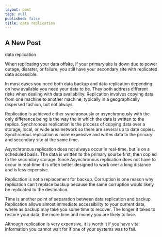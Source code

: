 ```yaml
---
layout: post
tags: null
published: false
title: data replication
---
```


## A New Post
data replication

When replicating your data offsite, if your primary site is down due to power outage, disaster, or failure, you still have your secondary site with replicated data accessible.

In most cases you need both data backup and data replication depending on how available you need your data to be.  They both address different risks when dealing with data availability.  Replication involves copying data from one machine to another machine, typically in a geographically dispersed fashion, but not always.  

Replication is achieved either synchronously or asynchronously with the only difference being is the way the in which the data is written to the replica.  Synchronous replication is the process of copying data over a storage, local, or wide area network so there are several up to date copies.  Synchronous replication is more expensive and writes data to the primary and secondary site at the same time.  

Asynchronous replication does not always occur in real-time, but is on a scheduled basis.  The data is written to the primary source first, then copied to the secondary storage.  Since Asynchronous replication does not have to occur in real-time it is often better designed to work over a long distance and is less expensive.

Replication is not a replacement for backup.  Corruption is one reason why replication can’t replace backup because the same corruption would likely be replicated to the destination.

Time is another point of separation between data replication and backup.  Replication allows almost immediate accessibility to your current data, where as backup may take you some time to recover.  The longer it takes to restore your data, the more time and money you are likely to lose.
  
Although replication is very expensive, it is worth it if you have vital information you cannot wait for if one of your systems was to fail.
